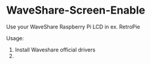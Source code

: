 # WaveShare-Screen-Enable
Use your WaveShare Raspberry Pi LCD in ex. RetroPie

Usage:
1. Install Waveshare official drivers
2. 
